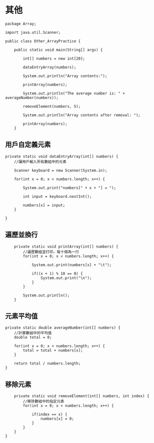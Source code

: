 # 其他
```
package Array;

import java.util.Scanner;

public class Other_ArrayPractice {

	public static void main(String[] args) {
		
		int[] numbers = new int[20];
		
		dataEntryArray(numbers);
		
		System.out.println("Array contents:");
		
		printArray(numbers);
		
		System.out.println("The average number is: " + averageNumber(numbers));
		
		removeElement(numbers, 5);
		
		System.out.println("Array contents after removal: ");
		
		printArray(numbers);
	}
```
## 用戶自定義元素
	private static void dataEntryArray(int[] numbers) {
		//讓用戶輸入所有數組中的元素
		
		Scanner keyboard = new Scanner(System.in);
		
		for(int x = 0; x < numbers.length; x++) {
			
			System.out.print("numbers[" + x + "] = ");

			int input = keyboard.nextInt();
			
			numbers[x] = input; 
		}
		
	}
## 遍歷並換行
```
	private static void printArray(int[] numbers) {
		//遍歷數組並打印，每十個為一行
		for(int x = 0; x < numbers.length; x++) {
			
			System.out.print(numbers[x] + "\t");
			
			if((x + 1) % 10 == 0) {
				System.out.print("\n");
			}
		}

		System.out.println();
	}
```
## 元素平均值
	private static double averageNumber(int[] numbers) {
		//計算數組中的平均值
		double total = 0;
		
		for(int x = 0; x < numbers.length; x++) {
			total = total + numbers[x];
		}
		
		return total / numbers.length;
	}
## 移除元素
```
	private static void removeElement(int[] numbers, int index) {
		//移除數組中的指定元素
		for(int x = 0; x < numbers.length; x++) {
			
			if(index == x) {
				numbers[x] = 0;
			}
		}
	}
}
```
